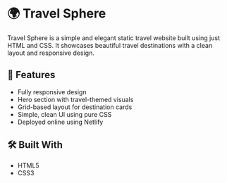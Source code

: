 # 🌍 Travel Sphere

Travel Sphere is a simple and elegant static travel website built using just HTML and CSS. 
It showcases beautiful travel destinations with a clean layout and responsive design.

## 📌 Features

- Fully responsive design
- Hero section with travel-themed visuals
- Grid-based layout for destination cards
- Simple, clean UI using pure CSS
- Deployed online using Netlify

## 🛠️ Built With

- HTML5
- CSS3




